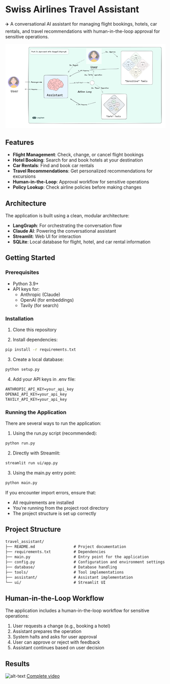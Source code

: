 # Swiss Airlines Travel Assistant

✈️ A conversational AI assistant for managing flight bookings, hotels, car rentals, and travel recommendations with human-in-the-loop approval for sensitive operations.

![Travel Assistant Flow](output/flow.png)

## Features

- **Flight Management**: Check, change, or cancel flight bookings
- **Hotel Booking**: Search for and book hotels at your destination
- **Car Rentals**: Find and book car rentals
- **Travel Recommendations**: Get personalized recommendations for excursions
- **Human-in-the-Loop**: Approval workflow for sensitive operations
- **Policy Lookup**: Check airline policies before making changes

## Architecture

The application is built using a clean, modular architecture:

- **LangGraph**: For orchestrating the conversation flow
- **Claude AI**: Powering the conversational assistant
- **Streamlit**: Web UI for interaction
- **SQLite**: Local database for flight, hotel, and car rental information

## Getting Started

### Prerequisites

- Python 3.9+
- API keys for:
  - Anthropic (Claude)
  - OpenAI (for embeddings)
  - Tavily (for search)

### Installation

1. Clone this repository

2. Install dependencies:

```bash
pip install -r requirements.txt
```

3. Create a local database:
```bash
python setup.py
```

4. Add your API keys in .env file:

```
ANTHROPIC_API_KEY=your_api_key
OPENAI_API_KEY=your_api_key
TAVILY_API_KEY=your_api_key
```

### Running the Application

There are several ways to run the application:

1. Using the run.py script (recommended):

```bash
python run.py
```

2. Directly with Streamlit:

```bash
streamlit run ui/app.py
```

3. Using the main.py entry point:

```bash
python main.py
```

If you encounter import errors, ensure that:
- All requirements are installed
- You're running from the project root directory
- The project structure is set up correctly

## Project Structure

```
travel_assistant/
├── README.md                 # Project documentation
├── requirements.txt          # Dependencies
├── main.py                   # Entry point for the application
├── config.py                 # Configuration and environment settings
├── database/                 # Database handling
├── tools/                    # Tool implementations
├── assistant/                # Assistant implementation
└── ui/                       # Streamlit UI
```

## Human-in-the-Loop Workflow

The application includes a human-in-the-loop workflow for sensitive operations:

1. User requests a change (e.g., booking a hotel)
2. Assistant prepares the operation
3. System halts and asks for user approval
4. User can approve or reject with feedback
5. Assistant continues based on user decision

## Results
![alt-text](output/output.gif)
[Complete video](https://drive.google.com/drive/folders/1OVG9blaXnn4D4HvntLfc-QW4R7lrKAwC?usp=sharing)